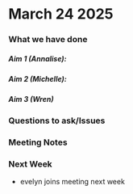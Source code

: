 # March 24 2025

### What we have done

##### Aim 1 (Annalise):


##### Aim 2 (Michelle):

##### Aim 3 (Wren)
### Questions to ask/Issues

### Meeting Notes


### Next Week
- evelyn joins meeting next week
